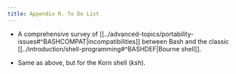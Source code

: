 ```yaml
---
title: Appendix R. To Do List
---
```



- A comprehensive survey of [[../advanced-topics/portability-issues#^BASHCOMPAT|incompatibilities]] between Bash and the classic [[../introduction/shell-programming#^BASHDEF|Bourne shell]].
    
- Same as above, but for the Korn shell (_ksh_).
